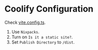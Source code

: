 # Coolify Configuration

Check [vite.config.ts](./vite.config.ts).

1. Use `Nixpacks`.
2. Turn on `Is it a static site?`.
4. Set `Publish Directory` to `/dist`.